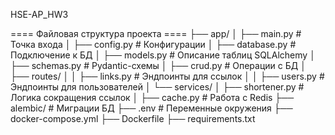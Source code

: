 HSE-AP_HW3


==== Файловая структура проекта ====
├── app/
│   ├── main.py  # Точка входа
│   ├── config.py  # Конфигурации
│   ├── database.py  # Подключение к БД
│   ├── models.py  # Описание таблиц SQLAlchemy
│   ├── schemas.py  # Pydantic-схемы
│   ├── crud.py  # Операции с БД
│   ├── routes/
│   │   ├── links.py  # Эндпоинты для ссылок
│   │   ├── users.py  # Эндпоинты для пользователей
│   └── services/
│       ├── shortener.py  # Логика сокращения ссылок
│       ├── cache.py  # Работа с Redis
├── alembic/  # Миграции БД
├── .env  # Переменные окружения
├── docker-compose.yml
├── Dockerfile
├── requirements.txt
